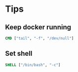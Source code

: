 # Tips

## Keep docker running

```Dockerfile
CMD ["tail", "-f", "/dev/null"]
```

## Set shell

```Dockerfile
SHELL ["/bin/bash", "-c"]
```
